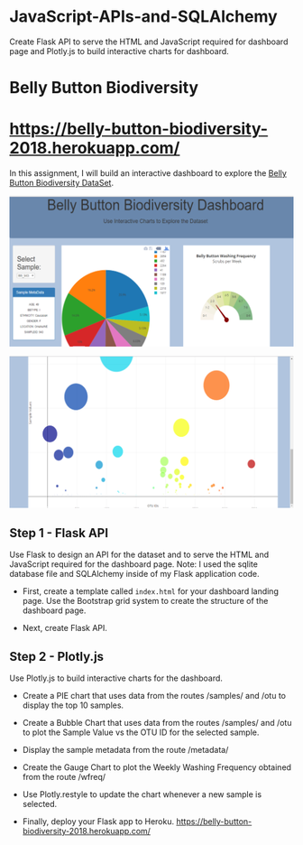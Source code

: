 # JavaScript-APIs-and-SQLAlchemy
Create Flask API to serve the HTML and JavaScript required for dashboard page and Plotly.js to build interactive charts for dashboard.

# Belly Button Biodiversity

# https://belly-button-biodiversity-2018.herokuapp.com/


In this assignment, I will build an interactive dashboard to explore the [Belly Button Biodiversity DataSet](http://robdunnlab.com/projects/belly-button-biodiversity/).

![picture](image/image1.png)


![picture](image/image2.png)


## Step 1 - Flask API

Use Flask to design an API for the dataset and to serve the HTML and JavaScript required for the dashboard page. Note: I used the sqlite database file and SQLAlchemy inside of my Flask application code.

* First, create a template called `index.html` for your dashboard landing page. Use the Bootstrap grid system to create the structure of the dashboard page.

* Next, create Flask API.


## Step 2 - Plotly.js

Use Plotly.js to build interactive charts for the dashboard.

 *  Create a PIE chart that uses data from the routes /samples/<sample> and /otu to display the top 10 samples.
 *  Create a Bubble Chart that uses data from the routes /samples/<sample> and /otu to plot the Sample Value vs the OTU ID for the selected sample.

 *  Display the sample metadata from the route /metadata/<sample>

 *  Create the Gauge Chart to plot the Weekly Washing Frequency obtained from the route /wfreq/<sample>

 *  Use Plotly.restyle to update the chart whenever a new sample is selected.

* Finally, deploy your Flask app to Heroku.
https://belly-button-biodiversity-2018.herokuapp.com/
